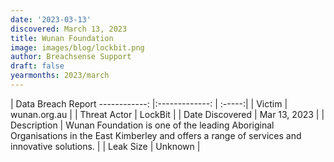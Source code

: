 ```yaml
---
date: '2023-03-13'
discovered: March 13, 2023
title: Wunan Foundation
image: images/blog/lockbit.png
author: Breachsense Support
draft: false
yearmonths: 2023/march
---
```



| Data Breach Report
------------:     |:-------------:    | :-----:|
| Victim      | wunan.org.au      | 
| Threat Actor      | LockBit      | 
| Date Discovered      | Mar 13, 2023      | 
| Description      | Wunan Foundation is one of the leading Aboriginal Organisations in the East Kimberley and offers a range of services and innovative solutions.      | 
| Leak Size      | Unknown      | 

